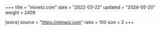 +++
title = "minwiz.com"
date = "2022-03-22"
updated = "2024-05-20"
weight = 2409

[extra]
source = "https://minwiz.com"
ratio = 100
size = 2
+++
